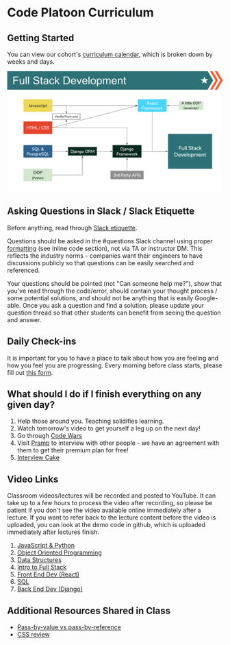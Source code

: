 # Code Platoon Curriculum

## Getting Started

You can view our cohort's [curriculum calendar](https://docs.google.com/spreadsheets/d/1OFBrYsnRSmpgJOWq7rxwBummdR5eCAnqpWJMeqmm-do/edit#gid=0), which is broken down by weeks and days.

![Fullstack Development](./page-resources/cp_fullstack_development.png)

## Asking Questions in Slack / Slack Etiquette

Before anything, read through [Slack etiquette](https://slack.com/blog/collaboration/etiquette-tips-in-slack).

Questions should be asked in the #questions Slack channel using proper [formatting](https://slack.com/help/articles/202288908-Format-your-messages) (see Inline code section), not via TA or instructor DM. This reflects the industry norms - companies want their engineers to have discussions publicly so that questions can be easily searched and referenced.

Your questions should be pointed (not "Can someone help me?"), show that you’ve read through the code/error, should contain your thought process / some potential solutions, and should not be anything that is easily Google-able. Once you ask a question and find a solution, please update your question thread so that other students can benefit from seeing the question and answer.

## Daily Check-ins

It is important for you to have a place to talk about how you are feeling and how you feel you are progressing. Every morning before class starts, please fill out [this form](https://docs.google.com/forms/d/e/1FAIpQLSfZjxwlNH-f2mEMfrqPkO062Y58GeiGqNW8jdd_Ujvq31ZGDQ/viewform?usp=sf_link).

## What should I do if I finish everything on any given day?

1. Help those around you. Teaching solidifies learning.
2. Watch tomorrow's video to get yourself a leg up on the next day!
3. Go through [Code Wars](https://www.codewars.com/)
4. Visit [Pramp](https://www.pramp.com/promo/codeplatoon) to interview with other people - we have an agreement with them to get their premium plan for free!
5. [Interview Cake](https://www.interviewcake.com/)

## Video Links

Classroom videos/lectures will be recorded and posted to YouTube. It can take up to a few hours to process the video after recording, so please be patient if you don't see the video available online immediately after a lecture. If you want to refer back to the lecture content before the video is uploaded, you can look at the demo code in github, which is uploaded immediately after lectures finish.

1. [JavaScript & Python](https://www.youtube.com/playlist?list=PLu0CiQ7bzwESgW6swsJYXeNgEFXmY_m1w)
2. [Object Oriented Programming](https://www.youtube.com/playlist?list=PLu0CiQ7bzwESSwMZNV7tdn3Z1rer_GYHk)
3. [Data Structures](https://www.youtube.com/playlist?list=PLu0CiQ7bzwEShZghXM7gzhinxoftZqsK7)
4. [Intro to Full Stack](https://www.youtube.com/playlist?list=PLu0CiQ7bzwES_8z8zWInTcQOKobYMdCBY)
5. [Front End Dev (React)](https://www.youtube.com/playlist?list=PLu0CiQ7bzwEQtD0Lg2QziZ2N55jPeZJGV)
6. [SQL](https://www.youtube.com/playlist?list=PLu0CiQ7bzwESVWl04549ydqzRx1TAIdsi)
7. [Back End Dev (Django)](https://www.youtube.com/playlist?list=PLu0CiQ7bzwERD6_GVY-0EVHqxIg_wpyTC)

## Additional Resources Shared in Class

- [Pass-by-value vs pass-by-reference](https://gist.github.com/AloofBuddha/92ee6749a8be48c984881a4523f533c3)
- [CSS review](https://youtu.be/8qoOsZy-WbU)
